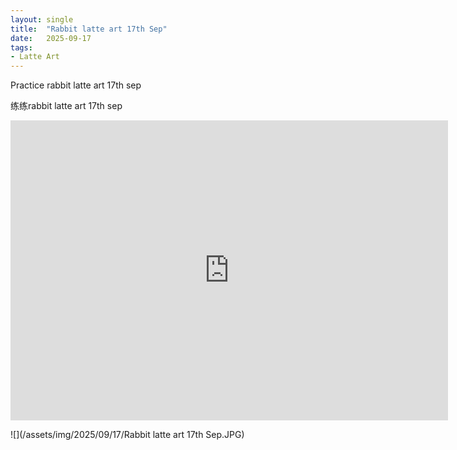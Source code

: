 ```yaml
---
layout: single
title:  "Rabbit latte art 17th Sep"
date:   2025-09-17
tags:
- Latte Art
---
```


Practice rabbit latte art 17th sep

练练rabbit latte art 17th sep

<div class="embed-container">
  <iframe
      src="https://www.youtube.com/embed/5nTewgqc_7s"
      width="700"
      height="480"
      frameborder="0"
      allowfullscreen="true">
  </iframe>
</div>

![](/assets/img/2025/09/17/Rabbit latte art 17th Sep.JPG)
